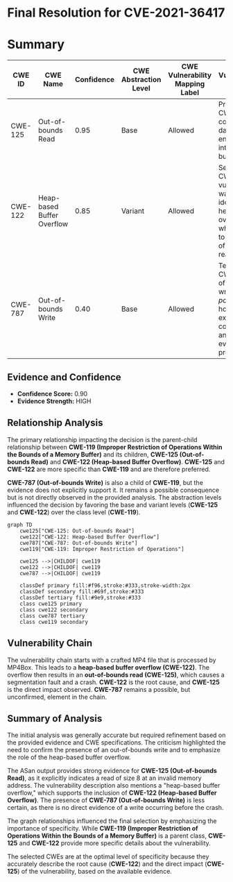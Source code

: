 # Final Resolution for CVE-2021-36417

# Summary
| CWE ID | CWE Name | Confidence | CWE Abstraction Level | CWE Vulnerability Mapping Label | CWE-Vulnerability Mapping Notes |
|---|---|---|---|---|---|
| CWE-125 | Out-of-bounds Read | 0.95 | Base | Allowed | Primary CWE: The code reads data past the end of the intended buffer. |
| CWE-122 | Heap-based Buffer Overflow | 0.85 | Variant | Allowed | Secondary CWE: The vulnerability was identified as heap buffer overflow, which leads to an out-of-bounds read. |
| CWE-787 | Out-of-bounds Write | 0.40 | Base | Allowed | Tertiary CWE: Out-of-bounds write is *possible*, however not explicitly confirmed by any evidence provided. |

## Evidence and Confidence

*   **Confidence Score:** 0.90
*   **Evidence Strength:** HIGH

## Relationship Analysis
The primary relationship impacting the decision is the parent-child relationship between **CWE-119 (Improper Restriction of Operations Within the Bounds of a Memory Buffer)** and its children, **CWE-125 (Out-of-bounds Read)** and **CWE-122 (Heap-based Buffer Overflow)**. **CWE-125** and **CWE-122** are more specific than **CWE-119** and are therefore preferred.

**CWE-787 (Out-of-bounds Write)** is also a child of **CWE-119**, but the evidence does not explicitly support it. It remains a possible consequence but is not directly observed in the provided analysis. The abstraction levels influenced the decision by favoring the base and variant levels (**CWE-125** and **CWE-122**) over the class level (**CWE-119**).

```mermaid
graph TD
    cwe125["CWE-125: Out-of-bounds Read"]
    cwe122["CWE-122: Heap-based Buffer Overflow"]
    cwe787["CWE-787: Out-of-bounds Write"]
    cwe119["CWE-119: Improper Restriction of Operations"]

    cwe125 -->|CHILDOF| cwe119
    cwe122 -->|CHILDOF| cwe119
    cwe787 -->|CHILDOF| cwe119

    classDef primary fill:#f96,stroke:#333,stroke-width:2px
    classDef secondary fill:#69f,stroke:#333
    classDef tertiary fill:#9e9,stroke:#333
    class cwe125 primary
    class cwe122 secondary
    class cwe787 tertiary
    class cwe119 secondary
```

## Vulnerability Chain
The vulnerability chain starts with a crafted MP4 file that is processed by MP4Box. This leads to a **heap-based buffer overflow (CWE-122)**. The overflow then results in an **out-of-bounds read (CWE-125)**, which causes a segmentation fault and a crash. **CWE-122** is the root cause, and **CWE-125** is the direct impact observed. **CWE-787** remains a possible, but unconfirmed, element in the chain.

## Summary of Analysis
The initial analysis was generally accurate but required refinement based on the provided evidence and CWE specifications. The criticism highlighted the need to confirm the presence of an out-of-bounds write and to emphasize the role of the heap-based buffer overflow.

The ASan output provides strong evidence for **CWE-125 (Out-of-bounds Read)**, as it explicitly indicates a read of size 8 at an invalid memory address. The vulnerability description also mentions a "heap-based buffer overflow," which supports the inclusion of **CWE-122 (Heap-based Buffer Overflow)**. The presence of **CWE-787 (Out-of-bounds Write)** is less certain, as there is no direct evidence of a write occurring before the crash.

The graph relationships influenced the final selection by emphasizing the importance of specificity. While **CWE-119 (Improper Restriction of Operations Within the Bounds of a Memory Buffer)** is a parent class, **CWE-125** and **CWE-122** provide more specific details about the vulnerability.

The selected CWEs are at the optimal level of specificity because they accurately describe the root cause (**CWE-122**) and the direct impact (**CWE-125**) of the vulnerability, based on the available evidence.
